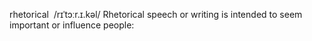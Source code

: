 rhetorical
 /rɪˈtɔːr.ɪ.kəl/
Rhetorical speech or writing is intended to seem important or influence people:
